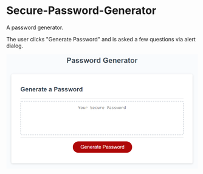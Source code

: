 # Secure-Password-Generator

A password generator.

The user clicks "Generate Password" and is asked a few questions via alert dialog.

![demo](./assets/images/demo.png)
